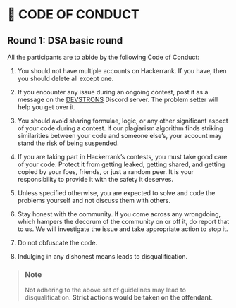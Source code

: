 # 📰 CODE OF CONDUCT

<!-- 
! TODO: Joshith, make all these points as numbered lists
 -->

## Round 1: DSA basic round

All the participants are to abide by the following Code of Conduct:

1. You should not have multiple accounts on Hackerrank. If you have, then you should delete all except one.

2. If you encounter any issue during an ongoing contest, post it as a message on the [DEVSTRONS](https://discord.gg/MVujzTBqed) Discord server. The problem setter will help you get over it.

3. You should avoid sharing formulae, logic, or any other significant aspect of your code during a contest. If our plagiarism algorithm finds striking similarities between your code and someone else’s, your account may stand the risk of being suspended.

4. If you are taking part in Hackerrank’s contests, you must take good care of your code. Protect it from getting leaked, getting shared, and getting copied by your foes, friends, or just a random peer. It is your responsibility to provide it with the safety it deserves.

5. Unless specified otherwise, you are expected to solve and code the problems yourself and not discuss them with others.

6. Stay honest with the community. If you come across any wrongdoing, which hampers the decorum of the community on or off it, do report that to us. We will investigate the issue and take appropriate action to stop it.

7. Do not obfuscate the code.

8. Indulging in any dishonest means leads to disqualification.

> ### Note
>
> Not adhering to the above set of guidelines may lead to disqualification.
> **Strict actions would be taken on the offendant**.
